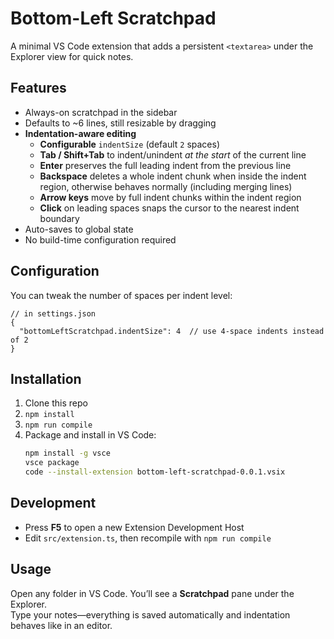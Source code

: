 # Bottom-Left Scratchpad

A minimal VS Code extension that adds a persistent `<textarea>` under the Explorer view for quick notes.

## Features

- Always-on scratchpad in the sidebar  
- Defaults to ~6 lines, still resizable by dragging  
- **Indentation-aware editing**  
  - **Configurable** `indentSize` (default `2` spaces)  
  - **Tab / Shift+Tab** to indent/unindent _at the start_ of the current line  
  - **Enter** preserves the full leading indent from the previous line  
  - **Backspace** deletes a whole indent chunk when inside the indent region, otherwise behaves normally (including merging lines)  
  - **Arrow keys** move by full indent chunks within the indent region  
  - **Click** on leading spaces snaps the cursor to the nearest indent boundary  
- Auto-saves to global state  
- No build-time configuration required

## Configuration

You can tweak the number of spaces per indent level:

```jsonc
// in settings.json
{
  "bottomLeftScratchpad.indentSize": 4  // use 4-space indents instead of 2
}
```

## Installation

1. Clone this repo  
2. `npm install`  
3. `npm run compile`  
4. Package and install in VS Code:
   ```bash
   npm install -g vsce
   vsce package
   code --install-extension bottom-left-scratchpad-0.0.1.vsix
   ```

## Development

- Press **F5** to open a new Extension Development Host  
- Edit `src/extension.ts`, then recompile with `npm run compile`

## Usage

Open any folder in VS Code. You’ll see a **Scratchpad** pane under the Explorer.  
Type your notes—everything is saved automatically and indentation behaves like in an editor.